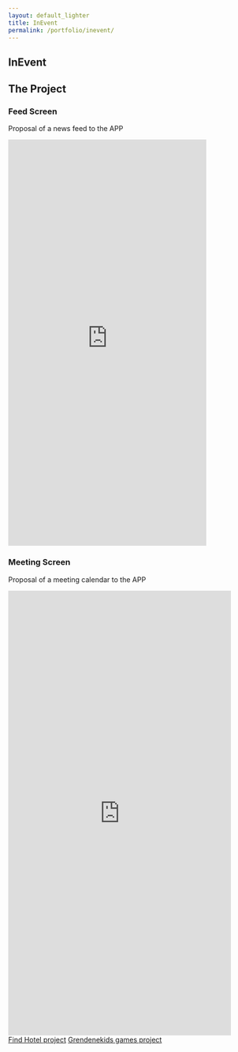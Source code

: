 ```yaml
---
layout: default_lighter
title: InEvent
permalink: /portfolio/inevent/
---
```


<main id="main">
	<section class="content conteiner-half">
		<div class="conteiner">
			<h1>InEvent</h1>
		</div>
	</section>
	<section class="content">
		<div class="conteiner">
			<!-- <h1>InEvent</h1>
			<p>InEvent is a Brazilian company that provides service to events through a web and mobile software connecting organizers, sponsors and participants before, during and after the event.</p> -->
			<h2>The Project</h2>
			<!-- <p><strong>Roles:</strong> UX Design and UI Design.</p> -->
			<h3>Feed Screen</h3>
			<p>Proposal of a news feed to the APP</p>
			<div class="box alt">
				<div class="row 50% uniform">
					<div class="12u$ align-center">
						<iframe src="https://marvelapp.com/ebgcf8?emb=1" width="402" height="823" allowTransparency="true" frameborder="0"></iframe>
					</div>
				</div>
			</div>
			<h3>Meeting Screen</h3>	
			<p>Proposal of a meeting calendar to the APP</p>				
			<div class="box alt">
				<div class="row 50% uniform">
					<div class="12u$ align-center">
						<iframe src="https://marvelapp.com/b27ch9?emb=1" width="452" height="901" allowTransparency="true" frameborder="0"></iframe>
					</div>
				</div>
			</div>
		</div>
	</section>
	<nav class="nav-footer">
		<a class="nav nav-footer-auxiliar" href="/portfolio/findhotel/">Find Hotel project</a>
		<a class="nav nav-footer-main" href="/portfolio/grendenekids-games/">Grendenekids games project</a>
		<!-- <a class="nav nav-footer-main" href="/portfolio/azion-technologies-manager/">Azion Manager project</a> -->
	</nav>
</main>